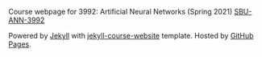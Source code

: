 Course webpage for 3992: Artificial Neural Networks (Spring 2021) [SBU-ANN-3992](https://navidkashi.github.io/SBU-ANN-3992/)

Powered by <a href="https://jekyllrb.com/">Jekyll</a> with <a href="https://github.com/kazemnejad/jekyll-course-website-template">jekyll-course-website</a> template. Hosted by <a href="https://pages.github.com/">GitHub Pages</a>.</small></p>
